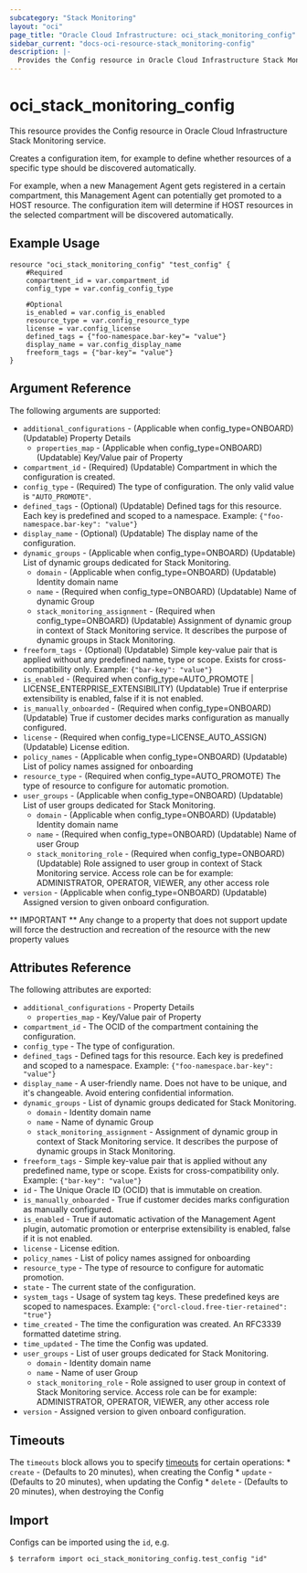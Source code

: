 ```yaml
---
subcategory: "Stack Monitoring"
layout: "oci"
page_title: "Oracle Cloud Infrastructure: oci_stack_monitoring_config"
sidebar_current: "docs-oci-resource-stack_monitoring-config"
description: |-
  Provides the Config resource in Oracle Cloud Infrastructure Stack Monitoring service
---
```


# oci_stack_monitoring_config
This resource provides the Config resource in Oracle Cloud Infrastructure Stack Monitoring service.

Creates a configuration item, for example to define 
whether resources of a specific type should be discovered automatically. 

For example, when a new Management Agent gets registered in a certain compartment, 
this Management Agent can potentially get promoted to a HOST resource. 
The configuration item will determine if HOST resources in the selected compartment will be
discovered automatically.


## Example Usage

```hcl
resource "oci_stack_monitoring_config" "test_config" {
	#Required
	compartment_id = var.compartment_id
	config_type = var.config_config_type

	#Optional
	is_enabled = var.config_is_enabled
	resource_type = var.config_resource_type
	license = var.config_license
	defined_tags = {"foo-namespace.bar-key"= "value"}
	display_name = var.config_display_name
	freeform_tags = {"bar-key"= "value"}
}
```

## Argument Reference

The following arguments are supported:

* `additional_configurations` - (Applicable when config_type=ONBOARD) (Updatable) Property Details
	* `properties_map` - (Applicable when config_type=ONBOARD) (Updatable) Key/Value pair of Property
* `compartment_id` - (Required) (Updatable) Compartment in which the configuration is created.
* `config_type` - (Required) The type of configuration. The only valid value is `"AUTO_PROMOTE"`.
* `defined_tags` - (Optional) (Updatable) Defined tags for this resource. Each key is predefined and scoped to a namespace. Example: `{"foo-namespace.bar-key": "value"}` 
* `display_name` - (Optional) (Updatable) The display name of the configuration.
* `dynamic_groups` - (Applicable when config_type=ONBOARD) (Updatable) List of dynamic groups dedicated for Stack Monitoring.
	* `domain` - (Applicable when config_type=ONBOARD) (Updatable) Identity domain name 
	* `name` - (Required when config_type=ONBOARD) (Updatable) Name of dynamic Group 
	* `stack_monitoring_assignment` - (Required when config_type=ONBOARD) (Updatable) Assignment of dynamic group in context of Stack Monitoring service. It describes the purpose of dynamic groups in Stack Monitoring. 
* `freeform_tags` - (Optional) (Updatable) Simple key-value pair that is applied without any predefined name, type or scope. Exists for cross-compatibility only. Example: `{"bar-key": "value"}` 
* `is_enabled` - (Required when config_type=AUTO_PROMOTE | LICENSE_ENTERPRISE_EXTENSIBILITY) (Updatable) True if enterprise extensibility is enabled, false if it is not enabled.
* `is_manually_onboarded` - (Required when config_type=ONBOARD) (Updatable) True if customer decides marks configuration as manually configured.
* `license` - (Required when config_type=LICENSE_AUTO_ASSIGN) (Updatable) License edition.
* `policy_names` - (Applicable when config_type=ONBOARD) (Updatable) List of policy names assigned for onboarding
* `resource_type` - (Required when config_type=AUTO_PROMOTE) The type of resource to configure for automatic promotion.
* `user_groups` - (Applicable when config_type=ONBOARD) (Updatable) List of user groups dedicated for Stack Monitoring.
	* `domain` - (Applicable when config_type=ONBOARD) (Updatable) Identity domain name 
	* `name` - (Required when config_type=ONBOARD) (Updatable) Name of user Group 
	* `stack_monitoring_role` - (Required when config_type=ONBOARD) (Updatable) Role assigned to user group in context of Stack Monitoring service. Access role can be for example: ADMINISTRATOR, OPERATOR, VIEWER, any other access role 
* `version` - (Applicable when config_type=ONBOARD) (Updatable) Assigned version to given onboard configuration.


** IMPORTANT **
Any change to a property that does not support update will force the destruction and recreation of the resource with the new property values

## Attributes Reference

The following attributes are exported:

* `additional_configurations` - Property Details
	* `properties_map` - Key/Value pair of Property
* `compartment_id` - The OCID of the compartment containing the configuration.
* `config_type` - The type of configuration.
* `defined_tags` - Defined tags for this resource. Each key is predefined and scoped to a namespace. Example: `{"foo-namespace.bar-key": "value"}` 
* `display_name` - A user-friendly name. Does not have to be unique, and it's changeable. Avoid entering confidential information.
* `dynamic_groups` - List of dynamic groups dedicated for Stack Monitoring.
	* `domain` - Identity domain name 
	* `name` - Name of dynamic Group 
	* `stack_monitoring_assignment` - Assignment of dynamic group in context of Stack Monitoring service. It describes the purpose of dynamic groups in Stack Monitoring. 
* `freeform_tags` - Simple key-value pair that is applied without any predefined name, type or scope. Exists for cross-compatibility only. Example: `{"bar-key": "value"}` 
* `id` - The Unique Oracle ID (OCID) that is immutable on creation.
* `is_manually_onboarded` - True if customer decides marks configuration as manually configured.
* `is_enabled` - True if automatic activation of the Management Agent plugin, automatic promotion or enterprise extensibility is enabled, false if it is not enabled.
* `license` - License edition.
* `policy_names` - List of policy names assigned for onboarding
* `resource_type` - The type of resource to configure for automatic promotion.
* `state` - The current state of the configuration.
* `system_tags` - Usage of system tag keys. These predefined keys are scoped to namespaces. Example: `{"orcl-cloud.free-tier-retained": "true"}` 
* `time_created` - The time the configuration was created. An RFC3339 formatted datetime string.
* `time_updated` - The time the Config was updated.
* `user_groups` - List of user groups dedicated for Stack Monitoring.
	* `domain` - Identity domain name 
	* `name` - Name of user Group 
	* `stack_monitoring_role` - Role assigned to user group in context of Stack Monitoring service. Access role can be for example: ADMINISTRATOR, OPERATOR, VIEWER, any other access role 
* `version` - Assigned version to given onboard configuration.

## Timeouts

The `timeouts` block allows you to specify [timeouts](https://registry.terraform.io/providers/oracle/oci/latest/docs/guides/changing_timeouts) for certain operations:
	* `create` - (Defaults to 20 minutes), when creating the Config
	* `update` - (Defaults to 20 minutes), when updating the Config
	* `delete` - (Defaults to 20 minutes), when destroying the Config


## Import

Configs can be imported using the `id`, e.g.

```
$ terraform import oci_stack_monitoring_config.test_config "id"
```

